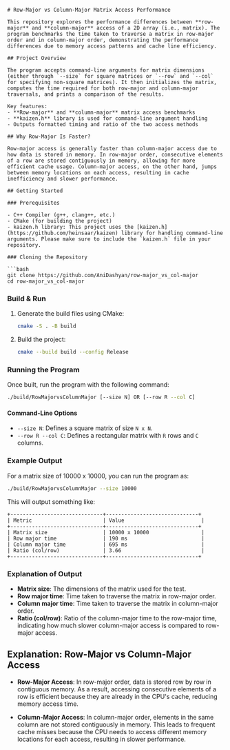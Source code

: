 ```
# Row-Major vs Column-Major Matrix Access Performance

This repository explores the performance differences between **row-major** and **column-major** access of a 2D array (i.e., matrix). The program benchmarks the time taken to traverse a matrix in row-major order and in column-major order, demonstrating the performance differences due to memory access patterns and cache line efficiency.

## Project Overview

The program accepts command-line arguments for matrix dimensions (either through `--size` for square matrices or `--row` and `--col` for specifying non-square matrices). It then initializes the matrix, computes the time required for both row-major and column-major traversals, and prints a comparison of the results.

Key features:
- **Row-major** and **column-major** matrix access benchmarks
- **kaizen.h** library is used for command-line argument handling
- Outputs formatted timing and ratio of the two access methods

## Why Row-Major Is Faster?

Row-major access is generally faster than column-major access due to how data is stored in memory. In row-major order, consecutive elements of a row are stored contiguously in memory, allowing for more efficient cache usage. Column-major access, on the other hand, jumps between memory locations on each access, resulting in cache inefficiency and slower performance.

## Getting Started

### Prerequisites

- C++ Compiler (g++, clang++, etc.)
- CMake (for building the project)
- kaizen.h library: This project uses the [kaizen.h](https://github.com/heinsaar/kaizen) library for handling command-line arguments. Please make sure to include the `kaizen.h` file in your repository.

### Cloning the Repository

```bash
git clone https://github.com/AniDashyan/row-major_vs_col-major
cd row-major_vs_col-major
```

### Build & Run

1. Generate the build files using CMake:

    ```bash
    cmake -S . -B build
    ```

2. Build the project:

    ```bash
    cmake --build build --config Release
    ```

### Running the Program

Once built, run the program with the following command:

```bash
./build/RowMajorvsColumnMajor [--size N] OR [--row R --col C]
```

#### Command-Line Options

- `--size N`: Defines a square matrix of size `N x N`.
- `--row R --col C`: Defines a rectangular matrix with `R` rows and `C` columns.

### Example Output

For a matrix size of 10000 x 10000, you can run the program as:

```bash
./build/RowMajorvsColumnMajor --size 10000
```

This will output something like:

```
+------------------------------+------------------------------+
| Metric                       | Value                         |
+------------------------------+------------------------------+
| Matrix size                  | 10000 x 10000                 |
| Row major time               | 190 ms                        |
| Column major time            | 695 ms                        |
| Ratio (col/row)              | 3.66                          |
+------------------------------+------------------------------+
```

### Explanation of Output

- **Matrix size**: The dimensions of the matrix used for the test.
- **Row major time**: Time taken to traverse the matrix in row-major order.
- **Column major time**: Time taken to traverse the matrix in column-major order.
- **Ratio (col/row)**: Ratio of the column-major time to the row-major time, indicating how much slower column-major access is compared to row-major access.

## Explanation: Row-Major vs Column-Major Access

- **Row-Major Access**: In row-major order, data is stored row by row in contiguous memory. As a result, accessing consecutive elements of a row is efficient because they are already in the CPU's cache, reducing memory access time.
  
- **Column-Major Access**: In column-major order, elements in the same column are not stored contiguously in memory. This leads to frequent cache misses because the CPU needs to access different memory locations for each access, resulting in slower performance.
